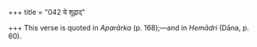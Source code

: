 +++
title = "042 ये शूद्राद्"

+++
This verse is quoted in *Aparārka* (p. 168);—and in *Hemādri* (Dāna, p.
60).


